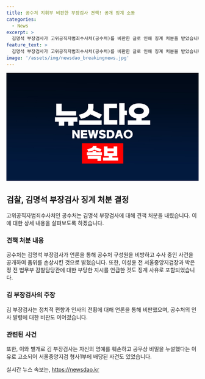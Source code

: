 ```yaml
---
title: 공수처 지휘부 비판한 부장검사 견책! 공개 징계 소동
categories:
  - News
excerpt: >
  김명석 부장검사가 고위공직자범죄수사처(공수처)를 비판한 글로 인해 징계 처분을 받았습니다. 공수처는 김 부장검사가 품위를 손상시키고 부당한 발언을 한 것으로 징계하였으며, 김 부장검사는 이에 대한 비판 글을 법률신문에 기고한 적이 있습니다. 김 부장검사는 이에 대한 사과와 함께 사의를 표명하였고, 공수처에 대한 비판은 계속되고 있습니다.
feature_text: >
  김명석 부장검사가 고위공직자범죄수사처(공수처)를 비판한 글로 인해 징계 처분을 받았습니다. 공수처는 김 부장검사가 품위를 손상시키고 부당한 발언을 한 것으로 징계하였으며, 김 부장검사는 이에 대한 비판 글을 법률신문에 기고한 적이 있습니다. 김 부장검사는 이에 대한 사과와 함께 사의를 표명하였고, 공수처에 대한 비판은 계속되고 있습니다.
image: '/assets/img/newsdao_breakingnews.jpg'
---
```


<p><img src="/assets/img/newsdao_breakingnews.jpg" alt="ranknews 속보" /></p>

<h2 data-ke-size="size26">검찰, 김명석 부장검사 징계 처분 결정</h2>

<p data-ke-size="size16">고위공직자범죄수사처인 공수처는 김명석 부장검사에 대해 견책 처분을 내렸습니다. 이에 대한 상세 내용을 살펴보도록 하겠습니다.</p>

<h3>견책 처분 내용</h3>

<p data-ke-size="size16">공수처는 김명석 부장검사가 언론을 통해 공수처 구성원을 비방하고 수사 중인 사건을 공개하여 품위를 손상시킨 것으로 밝혔습니다. 또한, 이성윤 전 서울중앙지검장과 박은정 전 법무부 감찰담당관에 대한 부당한 지시를 언급한 것도 징계 사유로 포함되었습니다.</p>

<p data-ke-size="size16"></p>

<h3>김 부장검사의 주장</h3>

<p data-ke-size="size16">김 부장검사는 정치적 편향과 인사의 전횡에 대해 언론을 통해 비판했으며, 공수처의 인사 발령에 대한 비판도 이어졌습니다.</p>

<p data-ke-size="size16"></p>

<h3>관련된 사건</h3>

<p data-ke-size="size16">또한, 이와 별개로 김 부장검사는 자신의 명예를 훼손하고 공무상 비밀을 누설했다는 이유로 고소되어 서울중앙지검 형사1부에 배당된 사건도 있었습니다.</p>

<p data-ke-size="size16"></p>
실시간 뉴스 속보는, <a href="https://newsdao.kr" rel="dofollow">https://newsdao.kr</a>


